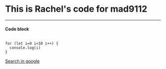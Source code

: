 # This is Rachel's code for mad9112

---

#### Code block

```

for (let i=0 i<10 i++) {
  console.log(i)
}

```

[Search in google]("https://google.ca)
